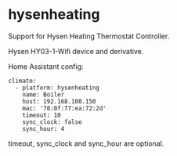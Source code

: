 # hysenheating

Support for Hysen Heating Thermostat Controller. 

Hysen HY03-1-Wifi device and derivative.

Home Assistant config:
```
climate:
  - platform: hysenheating
    name: Boiler
    host: 192.168.100.150
    mac: '78:0f:77:ea:72:2d'
    timeout: 10
    sync_clock: false
    sync_hour: 4
```

timeout, sync_clock and sync_hour are optional.
